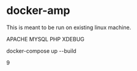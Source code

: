 # docker-amp

This is meant to be run on existing linux machine.

APACHE
MYSQL
PHP
XDEBUG

docker-compose up --build

9

